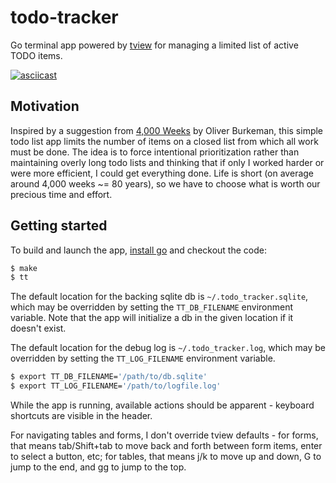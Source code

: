# todo-tracker
Go terminal app powered by [tview](https://github.com/rivo/tview) for managing a limited list of active TODO items.

[![asciicast](https://asciinema.org/a/ZsTp0Gxia4C2IQPIeN3KgNBNw.svg)](https://asciinema.org/a/ZsTp0Gxia4C2IQPIeN3KgNBNw)

## Motivation

Inspired by a suggestion from [4,000 Weeks](https://www.goodreads.com/book/show/54785515-four-thousand-weeks) by Oliver Burkeman, this simple todo list app limits the number of items on a closed list from which all work must be done. The idea is to force intentional prioritization rather than maintaining overly long todo lists and thinking that if only I worked harder or were more efficient, I could get everything done. Life is short (on average around 4,000 weeks ~= 80 years), so we have to choose what is worth our precious time and effort.

## Getting started

To build and launch the app, [install go](https://go.dev/doc/install) and checkout the code:

```bash
$ make
$ tt
```

The default location for the backing sqlite db is `~/.todo_tracker.sqlite`, which may be overridden by setting the `TT_DB_FILENAME` environment variable. Note that the app will initialize a db in the given location if it doesn't exist.

The default location for the debug log is `~/.todo_tracker.log`, which may be overridden by setting the `TT_LOG_FILENAME` environment variable.

```bash
$ export TT_DB_FILENAME='/path/to/db.sqlite'
$ export TT_LOG_FILENAME='/path/to/logfile.log'
```

While the app is running, available actions should be apparent - keyboard shortcuts are visible in the header.

For navigating tables and forms, I don't override tview defaults - for forms, that means tab/Shift+tab to move back and forth between form items, enter to select a button, etc; for tables, that means j/k to move up and down, G to jump to the end, and gg to jump to the top.
